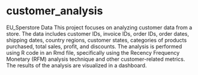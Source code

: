 # customer_analysis
EU_Sperstore Data
This project focuses on analyzing customer data from a store. The data includes customer IDs, invoice IDs, order IDs, order dates, shipping dates, country regions, customer states, categories of products purchased, total sales, profit, and discounts. The analysis is performed using R code in an Rmd file, specifically using the Recency Frequency Monetary (RFM) analysis technique and other customer-related metrics. The results of the analysis are visualized in a dashboard.
